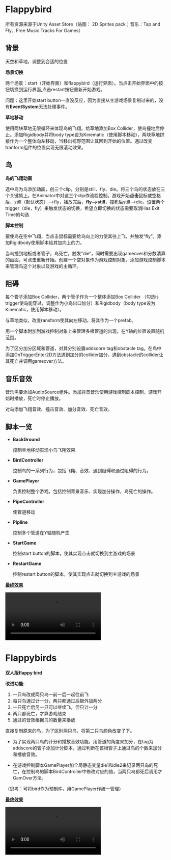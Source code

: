 # Flappybird

所有资源来源于Unity Asset Store（贴图： 2D Sprites pack；音乐：Tap and Fly、Free Music Tracks For Games）

## **背景**

天空和草地，调整到合适的位置

**场景切换**

两个场景：start（开始界面）和flappybird（运行界面）。当点击开始界面中的按钮切换到运行界面,点击restart按钮重新开始游戏。

问题：这里开始start button一直没反应，因为直接从主游戏场景复制过来的，没有**EventSystem**无法处理事件。

**草地移动**

使用两块草地无限循环来体现鸟的飞翔。给草地添加Box Collider，使鸟撞地后停止。添加Rigidbody并将body type设为Kinematic（使用脚本移动），两块草地拼接作为一个整体向左移动，当移出视野范围让其回到开始的位置。通过改变tranform组件的位置实现无限滚动效果。

## 鸟

**鸟的飞翔动画**

选中鸟为鸟添加动画，创三个clip，分别是still、fly、die。将三个鸟的状态放在三个关键帧上。在Animator中对这三个clip作流程控制。游戏开始**点击**鼠标或空格后，still（默认状态）—>fly，播放完后，**fly—>still**，撞死后still—>die。设置两个trigger（die，fly）来触发状态的切换，希望立即切换的状态需要取消Has Exit Time的勾选

**脚本控制**

要使鸟在空中飞翔，当点击鼠标需要给鸟向上的力使其往上飞，并触发“fly”。添加Rigidbody使用脚本给其加向上的力。

当鸟撞到地板或者管子，鸟死亡，触发”die“，同时需要出现gameover和分数清算的画面，可点击重新开始。创建一个空对象作为游戏控制对象，添加游戏控制脚本来管理鸟这个对象以及游戏的主循环。

## **阻碍**

每个管子添加Box Collider，两个管子作为一个整体添加Box Collider （勾选is trigger使鸟能穿过，调整作为小鸟出口加分）和Rigidbody（body type设为Kinematic，使用脚本移动）。

与草地类似，改变ransform使其向左移动。将其作为一个prefab。

用一个脚本附加到游戏控制对象上来管理多根管道的出现，在Y轴的位置设置随机范围。

为了区分加分区域和管道，对其分别设置addscore tag和obstacle tag。在鸟中添加OnTriggerEnter2D方法遇到加分的collider加分，遇到obstacle的collider让其死亡并调用gameover方法。

## 音乐音效

音乐需要添加AudioSource组件。添加背景音乐使用游戏控制脚本控制，游戏开始时播放，死亡时停止播放。

对鸟添加飞翔音效、撞击音效、加分音效、死亡音效。

## 脚本一览

- **BackGround**

  控制草地移动实现小鸟飞翔效果

- **BirdController**

  控制鸟的一系列行为，包括飞翔、音效、遇到阻碍和通过阻碍的行为。

- **GamePlayer**

  负责控制整个游戏。包括控制背景音乐、实现加分操作，鸟死亡的操作。

- **PipeController**

  使管道移动

- **Pipline**

  控制多个管道在Y轴随机产生

- **StartGame**

  控制start button的脚本，使其实现点击就切换到主游戏的场景

- **RestartGame**

  控制restart button的脚本，使其实现点击就切换到主游戏的场景

**[最终效果](./media/single.mp4)**

<video src="./media/single.mp4"></video>

# Flappybirds

**双人版flappy bird** 

**改进功能**:

1. 一只鸟改成两只鸟一前一后一起往前飞
2. 每只鸟通过计一分，两只都通过后额外加两分
3. 一只死亡后另一只可以继续飞，但只计一分
4. 两只都死亡，才算游戏结束
5. 通过的音效根据鸟的数量来播放

直接复制原来的鸟，为了区别两只鸟，将第二只鸟颜色改变了下。

- 为了实现两只鸟的计分和播放音效功能，用管道的角度来加分，在tag为addscore的管子添加计分脚本，通过判断在该根管子上通过鸟的个数来加分和播放音效。

- 在游戏控制脚本GamePlayer加全局静态变量die1和die2来记录两只鸟的死亡，在控制鸟的脚本BirdController中修改对应的值，当两只鸟都死后调用才GamOver方法。

（思考：可将bird作为预制件，用GamePlayer作统一管理）

  **[最终效果](./media/double.mp4)**

<video src="./media/double.mp4"></video>